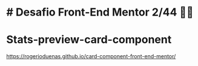 # # Desafio Front-End Mentor 2/44 💪🤓
# Stats-preview-card-component

https://rogerioduenas.github.io/card-component-front-end-mentor/
 
